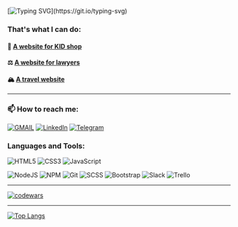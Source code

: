 [![Typing SVG](https://readme-typing-svg.demolab.com?font=Fira+Code&pause=1000&repeat=true&random=false&width=435&lines=Welcome+to+my+GitHub+profile!;Hello+everyone!)](https://git.io/typing-svg)

### That's what I can do:

#### 🍼 [A website for KID shop](https://github.com/Ekaterina-Titareva/KID_Shop)<br>

#### ⚖️ [A website for lawyers](https://github.com/Ekaterina-Titareva/Center-for-expertise-and-education)<br>

#### 🏔️ [A travel website](https://github.com/Ekaterina-Titareva/FirstCollectiveProject)<br>

---

### 📫 How to reach me:

[![GMAIL](https://img.shields.io/badge/Gmail-D14836?style=for-the-badge&logo=gmail&logoColor=white)](mailto:ekaterina.titareva.ca@gmail.com)
[![LinkedIn](https://img.shields.io/badge/LinkedIn-blue?style=for-the-badge&logo=linkedin&logoColor=white)](http://linkedin.com/in/ekaterina-titareva)
[![Telegram](https://img.shields.io/badge/Telegram-2CA5E0?style=for-the-badge&logo=telegram&logoColor=white)](https://t.me/kateriiiiiinka)


### Languages and Tools:

![HTML5](https://img.shields.io/badge/html5-%23E34F26.svg?style=for-the-badge&logo=html5&logoColor=white)
![CSS3](https://img.shields.io/badge/css3-%231572B6.svg?style=for-the-badge&logo=css3&logoColor=white)
![JavaScript](https://img.shields.io/badge/javascript-%23323330.svg?style=for-the-badge&logo=javascript&logoColor=%23F7DF1E)
<!-- ![React](https://img.shields.io/badge/react-%2320232a.svg?style=for-the-badge&logo=react&logoColor=%2361DAFB) -->
![NodeJS](https://img.shields.io/badge/node.js-6DA55F?style=for-the-badge&logo=node.js&logoColor=white)
![NPM](https://img.shields.io/badge/NPM-%23CB3837.svg?style=for-the-badge&logo=npm&logoColor=white) 
![Git](https://img.shields.io/badge/git-%23F05033.svg?style=for-the-badge&logo=git&logoColor=white)
![SCSS](https://img.shields.io/badge/Scss-CC6699?style=for-the-badge&logo=sass&logoColor=white)
![Bootstrap](https://img.shields.io/badge/bootstrap-%238511FA.svg?style=for-the-badge&logo=bootstrap&logoColor=white)
![Slack](https://img.shields.io/badge/Slack-4A154B?style=for-the-badge&logo=slack&logoColor=white)
![Trello](https://img.shields.io/badge/Trello-%23026AA7.svg?style=for-the-badge&logo=Trello&logoColor=white)


---

[![codewars](https://www.codewars.com/users/Ekaterina-Titareva/badges/large)](https://www.codewars.com/users/Ekaterina-Titareva)

---

[![Top Langs](https://github-readme-stats.vercel.app/api/top-langs/?username=Ekaterina-Titareva&layout=compact)](https://github-readme-stats.vercel.app/api/top-langs/?username=Ekaterina-Titareva&layout=compact)

